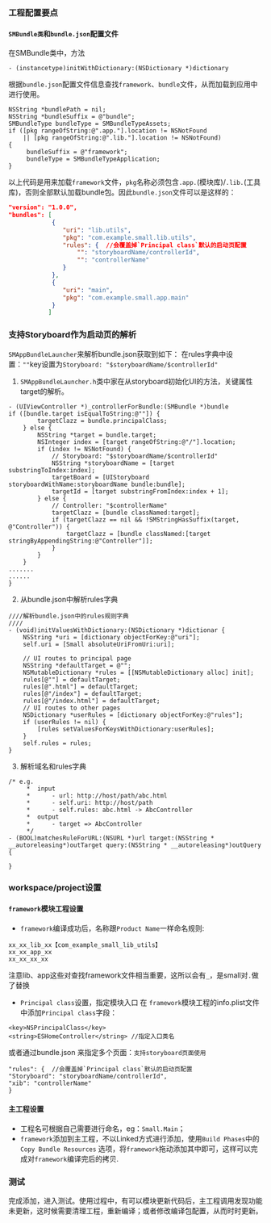 ### 工程配置要点
#### `SMBundle类`和`bundle.json`配置文件
在SMBundle类中，方法
```objc
- (instancetype)initWithDictionary:(NSDictionary *)dictionary
```
根据`bundle.json`配置文件信息查找`framework`、`bundle`文件，从而加载到应用中进行使用。
```objc
NSString *bundlePath = nil;
NSString *bundleSuffix = @"bundle";
SMBundleType bundleType = SMBundleTypeAssets;
if ([pkg rangeOfString:@".app."].location != NSNotFound        
    || [pkg rangeOfString:@".lib."].location != NSNotFound)
{
     bundleSuffix = @"framework";                      
     bundleType = SMBundleTypeApplication;           
}
```
以上代码是用来加载`framework`文件，`pkg`名称必须包含`.app.`(模块库)/`.lib.`(工具库)，否则全部默认加载bundle包。因此`bundle.json`文件可以是这样的：
```json
"version": "1.0.0",    
"bundles": [                
            {  
               "uri": "lib.utils",                
               "pkg": "com.example.small.lib.utils",
               "rules": {  //会覆盖掉`Principal class`默认的启动页配置
                   "": "storyboardName/controllerId",
                   "": "controllerName"
               }               
            },                
            {                
               "uri": "main",                
               "pkg": "com.example.small.app.main"              
            }
           ]
```

### 支持Storyboard作为启动页的解析
`SMAppBundleLauncher`来解析bundle.json获取到如下：
在rules字典中设置：`""`key设置为`Storyboard: "$storyboardName/$controllerId"`
1. `SMAppBundleLauncher.h`类中家在从storyboard初始化UI的方法，关键属性target的解析。
```objc
- (UIViewController *)_controllerForBundle:(SMBundle *)bundle
if ([bundle.target isEqualToString:@""]) {
        targetClazz = bundle.principalClass;
    } else {
        NSString *target = bundle.target;
        NSInteger index = [target rangeOfString:@"/"].location;
        if (index != NSNotFound) {
            // Storyboard: "$storyboardName/$controllerId"
            NSString *storyboardName = [target substringToIndex:index];
            targetBoard = [UIStoryboard storyboardWithName:storyboardName bundle:bundle];
            targetId = [target substringFromIndex:index + 1];
        } else {
            // Controller: "$controllerName"
            targetClazz = [bundle classNamed:target];
            if (targetClazz == nil && !SMStringHasSuffix(target, @"Controller")) {
                targetClazz = [bundle classNamed:[target stringByAppendingString:@"Controller"]];
            }
        }
    }
.......
......
}
```
2. 从bundle.json中解析rules字典
```objc
////解析bundle.json中的rules规则字典
////
- (void)initValuesWithDictionary:(NSDictionary *)dictionar {
    NSString *uri = [dictionary objectForKey:@"uri"];
    self.uri = [Small absoluteUriFromUri:uri];

    // UI routes to principal page
    NSString *defaultTarget = @"";
    NSMutableDictionary *rules = [[NSMutableDictionary alloc] init];
    rules[@""] = defaultTarget;
    rules[@".html"] = defaultTarget;
    rules[@"/index"] = defaultTarget;
    rules[@"/index.html"] = defaultTarget;
    // UI routes to other pages
    NSDictionary *userRules = [dictionary objectForKey:@"rules"];
    if (userRules != nil) {
        [rules setValuesForKeysWithDictionary:userRules];
    }
    self.rules = rules;
}

```
3. 解析域名和rules字典
```objc
/* e.g.
     *  input
     *      - url: http://host/path/abc.html
     *      - self.uri: http://host/path
     *      - self.rules: abc.html -> AbcController
     *  output
     *      - target => AbcController
     */
- (BOOL)matchesRuleForURL:(NSURL *)url target:(NSString * __autoreleasing*)outTarget query:(NSString * __autoreleasing*)outQuery
{
    
}
```

### workspace/project设置
#### `framework`模块工程设置
* `framework`编译成功后，名称跟`Product Name`一样命名规则:
```
xx_xx_lib_xx【com_example_small_lib_utils】
xx_xx_app_xx
xx_xx_xx_xx
```
注意lib、app这些对查找framework文件相当重要，这所以会有`_`，是small对`.`做了替换
* `Principal class`设置，指定模块入口
在 `framework`模块工程的info.plist文件中添加`Principal class`字段：
```
<key>NSPrincipalClass</key>
<string>ESHomeController</string> //指定入口类名
```
或者通过bundle.json 来指定多个页面：`支持storyboard页面使用`
```
"rules": {  //会覆盖掉`Principal class`默认的启动页配置
"Storyboard": "storyboardName/controllerId",
"xib": "controllerName"
}  
```
#### 主工程设置
* 工程名可根据自己需要进行命名，eg：`Small.Main`；
* `framework`添加到主工程，不以Linked方式进行添加，使用`Build Phases`中的`Copy Bundle Resources` 选项，将`framework`拖动添加其中即可，这样可以完成对`framework`编译完后的拷贝.
### 测试
完成添加，进入测试。使用过程中，有可以模块更新代码后，主工程调用发现功能未更新，这时候需要清理工程，重新编译；或者修改编译包配置，从而时时更新。
